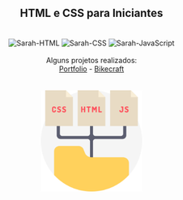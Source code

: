 ## <p align="center">HTML e CSS para Iniciantes<p>

<div style="display: inline_block" align="center"><br>
  <img alt="Sarah-HTML" src="https://img.shields.io/badge/HTML-239120?style=for-the-badge&logo=html5&logoColor=white">
  <img alt="Sarah-CSS" src="https://img.shields.io/badge/CSS3-1572B6?style=for-the-badge&logo=css3&logoColor=white">
  <img alt="Sarah-JavaScript" src="https://img.shields.io/badge/JavaScript-323330?style=for-the-badge&logo=javascript&logoColor=F7DF1E">
</div>
<br>
<div align="center">
Alguns projetos realizados:
<br>
 <a href="https://sarahprando.github.io/exercicios-origamid/portfolio/portfólio.html">Portfolio</a> 
 - <a href="https://sarahprando.github.io/exercicios-origamid/revisando/EX01.html">Bikecraft</a>
  </div>
<br>
<div style="display: inline_block" align="center"><br>
  <img height="200" width="200" src="folder.png">
</div>
